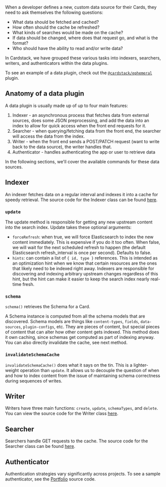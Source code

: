 When a developer defines a new, custom data source for their Cards, they need to ask themselves the following questions:

- What data should be fetched and cached?
- How often should the cache be refreshed?
- What kinds of searches would be made on the cache?
- If data should be changed, where does that request go, and what is the format?
- Who should have the ability to read and/or write data?

In Cardstack, we have grouped these various tasks into indexers, searchers, writers, and authenticators within the data plugins.

To see an example of a data plugin, check out the [`@cardstack/ephemeral`](https://github.com/cardstack/cardstack/tree/master/packages/ephemeral) plugin.

## Anatomy of a data plugin

A data plugin is usually made up of up to four main features:

1. Indexer - an asynchronous process that fetches data from external sources, does some JSON preprocessing, and add the data into an index to allow for quick access when the front end requests for it.
2. Searcher - when querying/fetching data from the front end, the searcher will access the data from the index.
3. Writer - when the front end sends a POST/PATCH request (want to write back to the data source), the writer handles that.
4. Authenticator - handles authenticating the app or user to retrieve data

In the following sections, we'll cover the available commands for these data sources.

## Indexer

An indexer fetches data on a regular interval and indexes it into a cache for speedy retrieval. The source code for the Indexer class can be found [here](https://github.com/cardstack/cardstack/blob/master/packages/hub/indexers.js).

### `update`

The update method is responsible for getting any new upstream content into
the search index. Update takes these optional arguments:

- `forceRefresh`: when true, we will force Elasticsearch to index
the new content immediately. This is expensive if you do it
too often. When false, we will wait for the next scheduled
refresh to happen (the default Elasticsearch refresh_interval
is once per second). Defaults to false.
- `hints`: can contain a list of `{ id, type }`
references. This is intended as an optimization hint when we
know that certain resources are the ones that likely need to be
indexed right away. Indexers are responsible for discovering and
indexing arbitrary upstream changes regardless of this hint, but
the hint can make it easier to keep the search index nearly
real-time fresh.

### `schema`

`schema()` retrieves the Schema for a Card.

A Schema instance is computed from all the schema models
that are discovered. Schema models are things like
`content-types`, `fields`, `data-sources`, `plugin-configs`,
etc. They are pieces of content, but special pieces of content
that can alter how other content gets indexed.
This method does it own caching, since schemas get computed as
part of indexing anyway. You can also directly invalidate the
cache, see next method.

### `invalidateSchemaCache`

`invalidateSchemaCache()` does what it says on the
tin. This is a lighter-weight operation than `update`. It allows
us to decouple the question of when and how to index content
from the issue of maintaining schema correctness during
sequences of writes.

## Writer

Writers have three main functions: `create`, `update`, `schemaTypes`, and `delete`. You can view the source code for the Writer class [here](https://github.com/cardstack/cardstack/blob/master/packages/hub/writers.js).  

## Searcher

Searchers handle GET requests to the cache. The source code for the Searcher class can be found [here](https://github.com/cardstack/cardstack/blob/master/packages/hub/searchers.js).

## Authenticator

Authentication strategies vary significantly across projects.
To see a sample authenticator, see the [Portfolio](https://github.com/cardstack/portfolio/blob/master/cards/user/cardstack/authenticator.js) source code.
